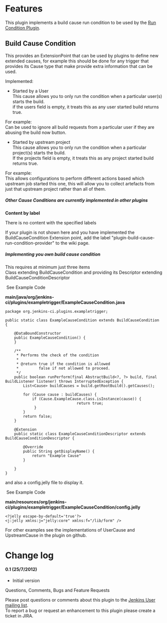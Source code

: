 # Features

This plugin implements a build cause run condition to be used by the
[Run Condition
Plugin](https://wiki.jenkins.io/display/JENKINS/Run+Condition+Plugin).

## Build Cause Condition

This provides an ExtensionPoint that can be used by plugins to define
new extended causes, for example this should be done for any trigger
that provides its Cause type that make provide extra information that
can be used.

Implemented:

-   Started by a User  
    This cause allows you to only run the condition when a particular
    user(s) starts the build.  
    if the users field is empty, it treats this as any user started
    build returns true.

For example:  
Can be used to ignore all build requests from a particular user if they
are abusing the build now button.

-   Started by upstream project  
    This cause allows you to only run the condition when a particular
    project(s) starts the build.  
    If the projects field is empty, it treats this as any project
    started build returns true.

For example:  
This allows configurations to perform different actions based which
upstream job started this one, this will allow you to collect artefacts
from just that upstream project rather than all of them.

##### Other Cause Conditions are currently implemented in other plugins

**Content by label**

There is no content with the specified labels

If your plugin is not shown here and you have implemented the
BuildCauseCondition Extension point, add the label
"plugin-build-cause-run-condition-provider" to the wiki page.

##### Implementing you own build cause condition

This requires at minimum just three items  
Class extending BuildCauseCondition and providing its Descriptor
extending BuildCauseConditionDescriptor  

 See Example Code

**main/java/org/jenkins-ci/plugins/exampletrigger/ExampleCauseCondition.java**

``` syntaxhighlighter-pre
package org.jenkins-ci.plugins.exampletrigger;

public static class ExampleCauseCondition extends BuildCauseCondition {

    @DataBoundConstructor
    public ExampleCauseCondition() {
    }

    /**
     * Performs the check of the condition
     *
     * @return true if the condition is allowed
     *         false if not allowed to proceed.
     */
    public boolean runPerform(final AbstractBuild<?, ?> build, final BuildListener listener) throws InterruptedException {
        List<Cause> buildCauses = build.getRootBuild().getCauses();

        for (Cause cause : buildCauses) {
            if (Cause.ExampleCause.class.isInstance(cause)) {
                                return true;
             }
        }
        return false;
    }

    @Extension
    public static class ExampleCauseConditionDescriptor extends BuildCauseConditionDescriptor {

        @Override
        public String getDisplayName() {
            return "Example Cause"
        }
        
    }
}
```

and also a config.jelly file to display it.

 See Example Code

**main/resources/org/jenkins-ci/plugins/exampletrigger/ExampleCauseCondition/config.jelly**

``` syntaxhighlighter-pre
<?jelly escape-by-default='true'?>
<j:jelly xmlns:j="jelly:core" xmlns:f="/lib/form" />
```

For other examples see the implementations of UserCause and
UpstreamCause in the plugin on github.

# Change log

#### 0.1 (25/7/2012)

-   Initial version

Questions, Comments, Bugs and Feature Requests

Please post questions or comments about this plugin to the [Jenkins User
mailing list](http://jenkins-ci.org/content/mailing-lists).  
To report a bug or request an enhancement to this plugin please create a
ticket in JIRA.
